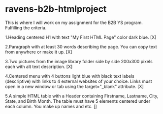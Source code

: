 # ravens-b2b-htmlproject
This is where I will work on my assignment for the B2B YS program. Fulfilling the criteria.



1.Heading centered H1 with text "My First HTML Page" color dark blue. [X]

2.Paragraph with at least 30 words describing the page.  You can copy text from anywhere or make it up. [X]

3.Two pictures from the image library folder side by side 200x300 pixels each with alt text description. [X]

4.Centered menu with 4 buttons light blue with black text labels (descriptive) with links to 4 external websites of your choice. Links must open in a new window or tab using the target="_blank" attribute. [X]

5.A simple HTML table with a Header containing Firstname, Lastname, City, State, and Birth Month.  The table must have 5 elements centered under each column.  You make up names and etc. []